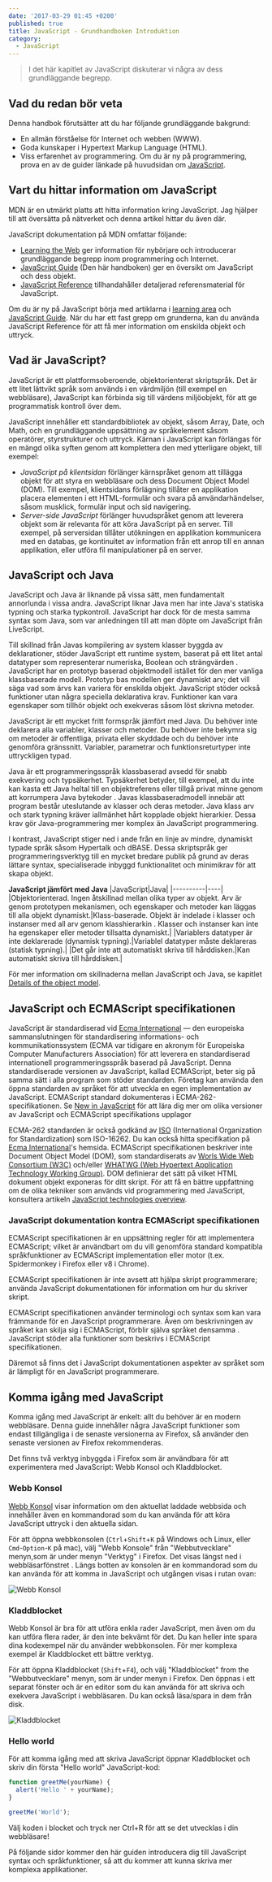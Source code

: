 ```yaml
---
date: '2017-03-29 01:45 +0200'
published: true
title: JavaScript - Grundhandboken Introduktion
category:
  - JavaScript
---
```

> I det här kapitlet av JavaScript diskuterar vi några av dess grundläggande begrepp.

## Vad du redan bör veta

Denna handbok förutsätter att du har följande grundläggande bakgrund:

* En allmän förståelse för Internet och webben (WWW).
* Goda kunskaper i Hypertext Markup Language (HTML).
* Viss erfarenhet av programmering. Om du är ny på programmering, prova en av de guider länkade på huvudsidan om [JavaScript](https://developer.mozilla.org/en-US/docs/Web/JavaScript).

## Vart du hittar information om JavaScript

MDN är en utmärkt platts att hitta information kring JavaScript. Jag hjälper till att översätta på nätverket och denna artikel hittar du även där. 

JavaScript dokumentation på MDN omfattar följande:

* [Learning the Web](https://developer.mozilla.org/en-US/docs/Learn) ger information för nybörjare och introducerar grundläggande begrepp inom programmering och Internet.
* [JavaScript Guide](https://developer.mozilla.org/en-US/docs/Web/JavaScript/Guide) (Den här handboken) ger en översikt om JavaScript och dess objekt.
* [JavaScript Reference](https://developer.mozilla.org/en-US/docs/Web/JavaScript/Reference) tillhandahåller detaljerad referensmaterial för JavaScript.

Om du är ny på JavaScript börja med artiklarna i [learning area](https://developer.mozilla.org/en-US/docs/Learn) och [JavaScript Guide](https://developer.mozilla.org/en-US/docs/Web/JavaScript/Guide). När du har ett fast grepp om grunderna, kan du använda JavaScript Reference för att få mer information om enskilda objekt och uttryck.

## Vad är JavaScript?

JavaScript är ett plattformsoberoende, objektorienterat skriptspråk. Det är ett litet lättvikt språk som används i en värdmiljön (till exempel en webbläsare), JavaScript kan förbinda sig till värdens miljöobjekt, för att ge programmatisk kontroll över dem.

JavaScript innehåller ett standardbibliotek av objekt, såsom Array, Date, och Math, och en grundläggande uppsättning av språkelement såsom operatörer, styrstrukturer och uttryck. Kärnan i JavaScript kan förlängas för en mängd olika syften genom att komplettera den med ytterligare objekt, till exempel:

* *JavaScript på klientsidan* förlänger kärnspråket genom att tillägga objekt för att styra en webbläsare och dess Document Object Model (DOM). Till exempel, klientsidans förlägning tillåter en applikation placera elementen i ett HTML-formulär och svara på användarhändelser, såsom musklick, formulär input och sid navigering.
* *Server-side JavaScript* förlänger huvudspråket genom att leverera objekt som är relevanta för att köra JavaScript på en server. Till exempel, på serversidan tillåter utökningen en applikation kommunicera med en databas, ge kontinuitet av information från ett anrop till en annan applikation, eller utföra fil manipulationer på en server.

## JavaScript och Java

JavaScript och Java är liknande på vissa sätt, men fundamentalt annorlunda i vissa andra. JavaScript liknar Java men har inte Java's statiska typning och starka typkontroll. JavaScript har dock för de mesta samma syntax som Java,  som var anledningen till att man döpte om JavaScript från LiveScript.

Till skillnad från Javas kompilering av system klasser byggda av deklarationer, stöder JavaScript ett runtime system, baserat på ett litet antal datatyper som representerar numeriska, Boolean och strängvärden . JavaScript har en prototyp baserad objektmodell istället för den mer vanliga klassbaserade modell. Prototyp bas modellen ger dynamiskt arv; det vill säga vad som ärvs kan variera för enskilda objekt. JavaScript stöder också funktioner utan några speciella deklarativa krav. Funktioner kan vara egenskaper som tillhör objekt och exekveras såsom löst skrivna metoder.

JavaScript är ett mycket fritt formspråk jämfört med Java. Du behöver inte deklarera alla variabler, klasser och metoder. Du behöver inte bekymra sig om metoder är offentliga, privata eller skyddade och du behöver inte genomföra gränssnitt. Variabler, parametrar och funktionsreturtyper inte uttryckligen typad.

Java är ett programmeringsspråk klassbaserad avsedd för snabb exekvering och typsäkerhet. Typsäkerhet betyder, till exempel, att du inte kan kasta ett Java heltal till en objektreferens eller tillgå privat minne genom att korrumpera Java bytekoder . Javas klassbaseradmodell innebär att program består uteslutande av klasser och deras metoder. Java klass arv och stark typning kräver iallmänhet hårt kopplade objekt hierarkier. Dessa krav gör Java-programmering mer komplex än JavaScript programmering.

I kontrast, JavaScript stiger ned i ande från en linje av mindre, dynamiskt typade språk såsom Hypertalk och dBASE. Dessa skriptspråk ger programmeringsverktyg till en mycket bredare publik på grund av deras lättare syntax, specialiserade inbyggd funktionalitet och minimikrav för att skapa objekt.

**JavaScript jämfört med Java**
|JavaScript|Java|
|----------|----|
|Objektorienterad. Ingen åtskillnad mellan olika typer av objekt. Arv är genom prototypen mekanismen, och egenskaper och metoder kan läggas till alla objekt dynamiskt.|Klass-baserade. Objekt är indelade i klasser och instanser med all arv genom klasshierarkin . Klasser och instanser kan inte ha egenskaper eller metoder tillsatta dynamiskt.|
|Variablers datatyper är inte deklarerade (dynamisk typning).|Variablel datatyper måste deklareras (statisk typning).|
|Det går inte att automatiskt skriva till hårddisken.|Kan automatiskt skriva till hårddisken.|

För mer information om skillnaderna mellan JavaScript och Java, se kapitlet [Details of the object model](https://developer.mozilla.org/en-US/docs/Web/JavaScript/Guide/Details_of_the_Object_Model).

## JavaScript och ECMAScript specifikationen

JavaScript är standardiserad vid [Ecma International](http://www.ecma-international.org/) — den europeiska sammanslutningen för standardisering informations- och kommunikationssystem (ECMA var tidigare en akronym för Europeiska Computer Manufacturers Association) för att leverera en standardiserad internationell programmeringsspråk baserad på JavaScript. Denna standardiserade versionen av JavaScript, kallad ECMAScript, beter sig på samma sätt i alla program som stöder standarden. Företag kan använda den öppna standarden av språket för att utveckla en egen implementation av JavaScript. ECMAScript standard dokumenteras i ECMA-262-specifikationen. Se [New in JavaScript](https://developer.mozilla.org/en-US/docs/Web/JavaScript/New_in_JavaScript) för att lära dig mer om olika versioner av JavaScript och ECMAScript specifikations upplagor

ECMA-262 standarden är också godkänd av [ISO](https://www.iso.org/home.html) (International Organization for Standardization) som ISO-16262. Du kan också hitta specifikation på [Ecma International](http://www.ecma-international.org/publications/standards/Ecma-262.htm)'s hemsida. ECMAScript specifikationen beskriver inte Document Object Model (DOM), som standardiserats av [Worls Wide Web Consortium (W3C)](https://www.w3.org/) och/eller [WHATWG (Web Hypertext Application Technology Working Group)](https://whatwg.org/). DOM definierar det sätt på vilket HTML dokument objekt exponeras för ditt skript. För att få en bättre uppfattning om de olika tekniker som används vid programmering med JavaScript, konsultera artikeln [JavaScript technologies overview](https://developer.mozilla.org/en-US/docs/Web/JavaScript/JavaScript_technologies_overview).

### JavaScript dokumentation kontra ECMAScript specifikationen

ECMAScript specifikationen är en uppsättning regler för att implementera ECMAScript; vilket är användbart om du vill genomföra standard kompatibla språkfunktioner av ECMAScript implementation eller motor (t.ex. Spidermonkey i Firefox eller v8 i Chrome).

ECMAScript specifikationen är inte avsett att hjälpa skript programmerare; använda JavaScript dokumentationen för information om hur du skriver skript.

ECMAScript specifikationen använder terminologi och syntax som kan vara främmande för en JavaScript programmerare. Även om beskrivningen av språket kan skilja sig i ECMAScript, förblir själva språket densamma . JavaScript stöder alla funktioner som beskrivs i ECMAScript specifikationen.

Däremot så finns det i JavaScript dokumentationen aspekter av språket som är lämpligt för en JavaScript programmerare.

## Komma igång med JavaScript

Komma igång med JavaScript är enkelt: allt du behöver är en modern webbläsare. Denna guide innehåller några JavaScript funktioner som endast tillgängliga i de senaste versionerna av Firefox, så använder den senaste versionen av Firefox rekommenderas.

Det finns två verktyg inbyggda i Firefox som är användbara för att experimentera med JavaScript: Webb Konsol och Kladdblocket.

### Webb Konsol

[Webb Konsol](https://developer.mozilla.org/en-US/docs/Tools/Web_Console) visar information om den aktuellat laddade webbsida och innehåller även en kommandorad som du kan använda för att köra JavaScript uttryck i den aktuella sidan.

För att öppna webbkonsolen (`Ctrl`+`Shift`+`K` på Windows och Linux, eller `Cmd`-`Option`-`K` på mac), välj "Webb Konsole" från "Webbutvecklare" menyn,som är under menyn "Verktyg" i Firefox. Det visas längst ned i webbläsarfönstret . Längs botten av konsolen är en kommandorad som du kan använda för att komma in JavaScript och utgången visas i rutan ovan:

![Webb Konsol](https://mdn.mozillademos.org/files/7363/web-console-commandline.png)

### Kladdblocket

Webb Konsol är bra för att utföra enkla rader JavaScript, men även om du kan utföra flera rader, är den inte bekvämt för det. Du kan heller inte spara dina kodexempel när du använder webbkonsolen. För mer komplexa exempel är  Kladdblocket ett bättre verktyg.

För att öppna Kladdblocket (`Shift`+`F4`), och välj "Kladdblocket" from the "Webbutvecklare" menyn, som är under menyn i Firefox. Den öppnas i ett separat fönster och är en editor som du kan använda för att skriva och exekvera JavaScript i webbläsaren. Du kan också läsa/spara in dem från disk.

![Kladdblocket](https://mdn.mozillademos.org/files/13468/scratchpad.png)

### Hello world

För att komma igång med att skriva JavaScript öppnar Kladdblocket och skriv din första "Hello world" JavaScript-kod:

```js
function greetMe(yourName) {
  alert('Hello ' + yourName);
}

greetMe('World');
```

Välj koden i blocket och tryck ner Ctrl+R för att se det utvecklas i din webbläsare!

På följande sidor kommer den här guiden introducera dig till JavaScript syntax och språkfunktioner, så att du kommer att kunna skriva mer komplexa applikationer.

